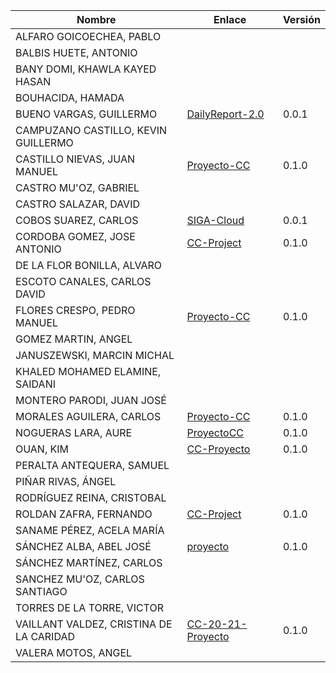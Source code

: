 | Nombre | Enlace | Versión |
|--------|--------|---------|
|ALFARO GOICOECHEA, PABLO | | |
|BALBIS HUETE, ANTONIO | | |
|BANY DOMI, KHAWLA KAYED HASAN | | |
|BOUHACIDA, HAMADA | | |
|BUENO VARGAS, GUILLERMO | [DailyReport-2.0](https://github.com/Guillergood/DailyReport-2.0) | 0.0.1 |
|CAMPUZANO CASTILLO, KEVIN GUILLERMO | | |
|CASTILLO NIEVAS, JUAN MANUEL | [Proyecto-CC](https://github.com/Jumacasni/Proyecto-CC) | 0.1.0 |
|CASTRO MU'OZ, GABRIEL | | |
|CASTRO SALAZAR, DAVID | | |
|COBOS SUAREZ, CARLOS | [SIGA-Cloud](https://github.com/kcobos/SIGA-Cloud) | 0.0.1 |
|CORDOBA GOMEZ, JOSE ANTONIO | [CC-Project](https://github.com/pepitoenpeligro/CC-Project) |  0.1.0  |
|DE LA FLOR BONILLA, ALVARO | | |
|ESCOTO CANALES, CARLOS DAVID | | |
|FLORES CRESPO, PEDRO MANUEL | [Proyecto-CC](https://github.com/PedroMFC/Proyecto-CC) | 0.1.0 |
|GOMEZ MARTIN, ANGEL | | |
|JANUSZEWSKI, MARCIN MICHAL | | |
|KHALED MOHAMED ELAMINE, SAIDANI | | |
|MONTERO PARODI, JUAN JOSÉ | | |
|MORALES AGUILERA, CARLOS | [Proyecto-CC](https://github.com/Carlosma7/PROYECTO-CC) | 0.1.0 |
|NOGUERAS LARA, AURE | [ProyectoCC](https://github.com/aure-nogueras/ProyectoCC) | 0.1.0 |
|OUAN, KIM | [CC-Proyecto](https://github.com/ouank/CC-proyecto) | 0.1.0 |
|PERALTA ANTEQUERA, SAMUEL | | |
|PIÑAR RIVAS, ÁNGEL | | |
|RODRÍGUEZ REINA, CRISTOBAL | | |
|ROLDAN ZAFRA, FERNANDO | [CC-Project](https://github.com/FernandoRoldan93/CC-Project) | 0.1.0 |
|SANAME PÉREZ, ACELA MARÍA | | |
|SÁNCHEZ ALBA, ABEL JOSÉ | [proyecto](https://github.com/ajalba/proyecto) | 0.1.0 |
|SÁNCHEZ MARTÍNEZ, CARLOS | | |
|SANCHEZ MU'OZ, CARLOS SANTIAGO | | |
|TORRES DE LA TORRE, VICTOR | | |
|VAILLANT VALDEZ, CRISTINA DE LA CARIDAD |[CC-20-21-Proyecto](https://github.com/ccvaillant1992/CC-20-21-Proyecto) |0.1.0 |
|VALERA MOTOS, ANGEL | | |
